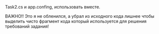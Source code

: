 Task2.cs и app.confing, использовать вместе.

ВАЖНО!!
Это я не обленился, а убрал из исходного кода лишнее чтобы выделить чисто фрагмент кода который используется для решения требований задания!
